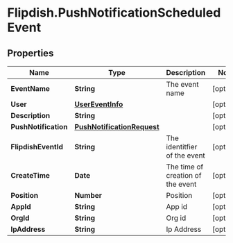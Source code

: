 # Flipdish.PushNotificationScheduledEvent

## Properties

Name | Type | Description | Notes
------------ | ------------- | ------------- | -------------
**EventName** | **String** | The event name | [optional] 
**User** | [**UserEventInfo**](UserEventInfo.md) |  | [optional] 
**Description** | **String** |  | [optional] 
**PushNotification** | [**PushNotificationRequest**](PushNotificationRequest.md) |  | [optional] 
**FlipdishEventId** | **String** | The identitfier of the event | [optional] 
**CreateTime** | **Date** | The time of creation of the event | [optional] 
**Position** | **Number** | Position | [optional] 
**AppId** | **String** | App id | [optional] 
**OrgId** | **String** | Org id | [optional] 
**IpAddress** | **String** | Ip Address | [optional] 


